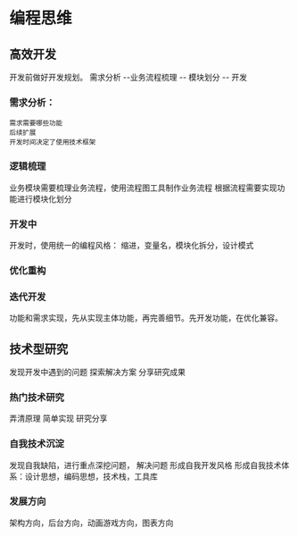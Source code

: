 # 编程思维

## 高效开发
开发前做好开发规划。
需求分析 --业务流程梳理 -- 模块划分 -- 开发
### 需求分析：
	需求需要哪些功能
	后续扩展
	开发时间决定了使用技术框架

### 逻辑梳理
业务模块需要梳理业务流程，使用流程图工具制作业务流程
根据流程需要实现功能进行模块化划分

### 开发中
开发时，使用统一的编程风格：
缩进，变量名，模块化拆分，设计模式

### 优化重构

### 迭代开发
功能和需求实现，先从实现主体功能，再完善细节。先开发功能，在优化兼容。

## 技术型研究
发现开发中遇到的问题
探索解决方案
分享研究成果

### 热门技术研究
弄清原理
简单实现
研究分享

### 自我技术沉淀
发现自我缺陷，进行重点深挖问题，
解决问题
形成自我开发风格
形成自我技术体系：设计思想，编码思想，技术栈，工具库

### 发展方向
架构方向，后台方向，动画游戏方向，图表方向


